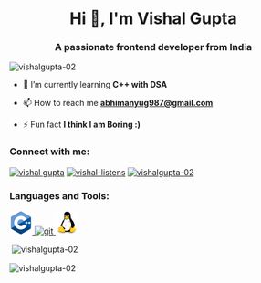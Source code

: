 <h1 align="center">Hi 👋, I'm Vishal Gupta</h1>
<h3 align="center">A passionate frontend developer from India</h3>

<p align="left"> <img src="https://komarev.com/ghpvc/?username=vishalgupta-02&label=Profile%20views&color=0e75b6&style=flat" alt="vishalgupta-02" /> </p>

- 🌱 I’m currently learning **C++ with DSA**

- 📫 How to reach me **abhimanyug987@gmail.com**

- ⚡ Fun fact **I think I am Boring :)**

<h3 align="left">Connect with me:</h3>
<p align="left">
<a href="https://fb.com/vishal gupta" target="blank"><img align="center" src="https://raw.githubusercontent.com/rahuldkjain/github-profile-readme-generator/master/src/images/icons/Social/facebook.svg" alt="vishal gupta" height="30" width="40" /></a>
<a href="https://instagram.com/vishal-listens" target="blank"><img align="center" src="https://raw.githubusercontent.com/rahuldkjain/github-profile-readme-generator/master/src/images/icons/Social/instagram.svg" alt="vishal-listens" height="30" width="40" /></a>
<a href="https://www.leetcode.com/vishalgupta-02" target="blank"><img align="center" src="https://raw.githubusercontent.com/rahuldkjain/github-profile-readme-generator/master/src/images/icons/Social/leet-code.svg" alt="vishalgupta-02" height="30" width="40" /></a>
</p>

<h3 align="left">Languages and Tools:</h3>
<p align="left"> <a href="https://www.w3schools.com/cpp/" target="_blank" rel="noreferrer"> <img src="https://raw.githubusercontent.com/devicons/devicon/master/icons/cplusplus/cplusplus-original.svg" alt="cplusplus" width="40" height="40"/> </a> <a href="https://git-scm.com/" target="_blank" rel="noreferrer"> <img src="https://www.vectorlogo.zone/logos/git-scm/git-scm-icon.svg" alt="git" width="40" height="40"/> </a> <a href="https://www.linux.org/" target="_blank" rel="noreferrer"> <img src="https://raw.githubusercontent.com/devicons/devicon/master/icons/linux/linux-original.svg" alt="linux" width="40" height="40"/> </a> </p>

<p>&nbsp;<img align="center" src="https://github-readme-stats.vercel.app/api?username=vishalgupta-02&show_icons=true&locale=en" alt="vishalgupta-02" /></p>

<p><img align="center" src="https://github-readme-streak-stats.herokuapp.com/?user=vishalgupta-02&" alt="vishalgupta-02" /></p>

